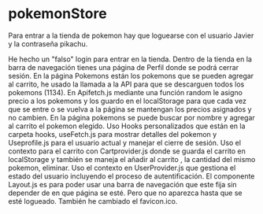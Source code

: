 # pokemonStore

Para entrar a la tienda de pokemon hay que loguearse con el usuario Javier y la contraseña pikachu.

He hecho un "falso" login para entrar en la tienda. Dentro de la tienda en la barra de navegación tienes una página de Perfil donde se podrá cerrar sesión. En la página Pokemons están los pokemons que se pueden agregar al carrito, he usado la llamada a la API para que se descarguen todos los pokemons (1134). En Apifetch.js mediante una función random le asigno precio a los pokemons y los guardo en el localStorage para que cada vez que se entre o se vuelva a la página se mantengan los precios asignados y no cambien.
En la página pokemons se puede buscar por nombre y agregar al carrito el pokemon elegido. 
Uso Hooks personalizados que están en la carpeta hooks, useFetch.js para mostrar detalles del pokemon y Useprofile.js para el usuario actual y manejar el cierre de sesión.
Uso el contexto para el carrito con Cartprovider.js donde se guarda el carrito en localStorage y también se maneja el añadir al carrito , la cantidad del mismo pokemon, eliminar.
Uso el contexto en UserProvider.js que gestiona el estado del usuario incluyendo el proceso de autentificación.
El componente Layout.js es para poder usar una barra de navegación que este fija sin depender de en que página se esté. Pero que no aparezca hasta que se esté logueado.
También he cambiado el favicon.ico.



